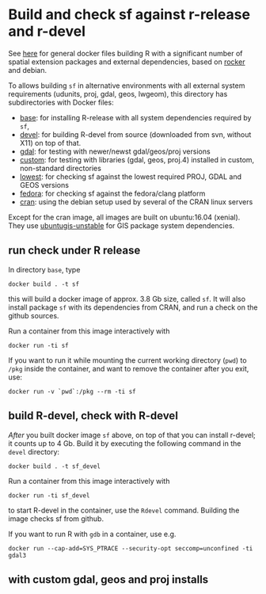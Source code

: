 # Build and check sf against r-release and r-devel

See [here](https://github.com/rocker-org/geospatial) for general docker files building R with a significant number of spatial extension packages and external dependencies, based on [rocker](https://github.com/rocker-org/rocker) and debian.

To allows building `sf` in alternative environments with all
external system requirements (udunits, proj, gdal, geos, lwgeom),
this directory has subdirectories with Docker files:

* [base](base): for installing R-release with all system dependencies required by `sf`, 
* [devel](devel): for building R-devel from source (downloaded from svn, without X11) on top of that. 
* [gdal](gdal): for testing with newer/newst gdal/geos/proj versions
* [custom](custom): for testing with libraries (gdal, geos, proj.4) installed in custom, non-standard directories
* [lowest](lowest): for checking sf against the lowest required PROJ, GDAL and GEOS versions
* [fedora](fedora): for checking sf against the fedora/clang platform
* [cran](cran): using the debian setup used by several of the CRAN linux servers

Except for the cran image, all images are built on ubuntu:16.04 (xenial). They use [ubuntugis-unstable](https://launchpad.net/~ubuntugis/+archive/ubuntu/ubuntugis-unstable) for GIS package system dependencies.

## run check under R release

In directory `base`, type

    docker build . -t sf

this will build a docker image of approx. 3.8 Gb size, called `sf`. It will also install package `sf` with its dependencies from CRAN, and run a check on the github sources.

Run a container from this image interactively with 

	docker run -ti sf

If you want to run it while mounting the current working directory (`pwd`) to `/pkg` inside the container, and want to remove the container after you exit, use:

	docker run -v `pwd`:/pkg --rm -ti sf

## build R-devel, check with R-devel

_After_ you built docker image `sf` above, on top of that you can install r-devel; it counts up to 4 Gb. Build it by executing the following command in the `devel` directory: 

    docker build . -t sf_devel

Run a container from this image interactively with

	docker run -ti sf_devel

to start R-devel in the container, use the `Rdevel` command. Building the image checks sf from github.

If you want to run R with `gdb` in a container, use e.g.

    docker run --cap-add=SYS_PTRACE --security-opt seccomp=unconfined -ti gdal3

## with custom gdal, geos and proj installs
